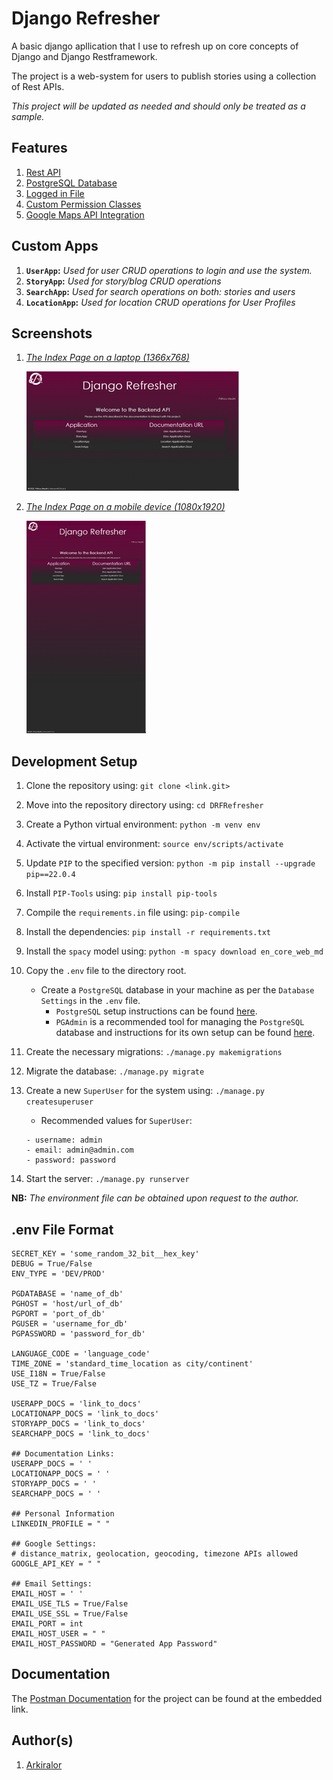 # Django Refresher

A basic django apllication that I use to refresh up on core concepts of Django and Django Restframework.

The project is a web-system for users to publish stories using a collection of Rest APIs.

_This project will be updated as needed and should only be treated as a sample._

## Features

1. [Rest API](https://restfulapi.net/)
2. [PostgreSQL Database](https://www.postgresql.org/)
3. [Logged in File](https://docs.djangoproject.com/en/4.0/topics/logging/)
4. [Custom Permission Classes](https://www.django-rest-framework.org/api-guide/permissions/)
5. [Google Maps API Integration](https://developers.google.com/maps/)

## Custom Apps

1. __`UserApp`:__ _Used for user CRUD operations to login and use the system._
2. __`StoryApp`:__ _Used for story/blog CRUD operations_
3. __`SearchApp`:__ _Used for search operations on both: stories and users_
4. __`LocationApp`:__ _Used for location CRUD operations for User Profiles_

## Screenshots

1. [_The Index Page on a laptop (1366x768)_](/static/assets/screenshots_for_readme/index_page_laptop.png)

    ![Index Page on Mobile](static/assets/screenshots_for_readme/index_page_laptop_thumbnail.png)

2. [_The Index Page on a mobile device (1080x1920)_](/static/assets/screenshots_for_readme/index_page_mobile.png)

    ![Index Page on Mobile](static/assets/screenshots_for_readme/index_page_mobile_thumbnail.png)

## Development Setup

1. Clone the repository using:  `git clone <link.git>`
2. Move into the repository directory using:    `cd DRFRefresher`
3. Create a Python virtual environment: `python -m venv env`
4. Activate the virtual environment:    `source env/scripts/activate`
5. Update `PIP` to the specified version:   `python -m pip install --upgrade pip==22.0.4`
6. Install `PIP-Tools` using:   `pip install pip-tools`
7. Compile the `requirements.in` file using:    `pip-compile`
8. Install the dependencies:    `pip install -r requirements.txt`
9. Install the `spacy` model using: `python -m spacy download en_core_web_md`
10. Copy the `.env` file to the directory root.

    - Create a `PostgreSQL` database in your machine as per the `Database Settings` in the `.env` file.
        - `PostgreSQL` setup instructions can be found [here](https://www.tutorialspoint.com/postgresql/postgresql_environment.htm).
        - `PGAdmin` is a recommended tool for managing the `PostgreSQL` database and instructions for its own setup can be found [here](https://www.pgadmin.org/download/).

11. Create the necessary migrations:    `./manage.py makemigrations`
12. Migrate the database:   `./manage.py migrate`
13. Create a new `SuperUser` for the system using:  `./manage.py createsuperuser`

    - Recommended values for `SuperUser`:

    ```shell
    - username: admin
    - email: admin@admin.com
    - password: password
    ```

14. Start the server:   `./manage.py runserver`

__NB:__ _The environment file can be obtained upon request to the author._

## .env File Format

```env
SECRET_KEY = 'some_random_32_bit__hex_key'
DEBUG = True/False
ENV_TYPE = 'DEV/PROD'

PGDATABASE = 'name_of_db'
PGHOST = 'host/url_of_db'
PGPORT = 'port_of_db'
PGUSER = 'username_for_db'
PGPASSWORD = 'password_for_db'

LANGUAGE_CODE = 'language_code'
TIME_ZONE = 'standard_time_location as city/continent'
USE_I18N = True/False
USE_TZ = True/False

USERAPP_DOCS = 'link_to_docs'
LOCATIONAPP_DOCS = 'link_to_docs'
STORYAPP_DOCS = 'link_to_docs'
SEARCHAPP_DOCS = 'link_to_docs'

## Documentation Links:
USERAPP_DOCS = ' '
LOCATIONAPP_DOCS = ' '
STORYAPP_DOCS = ' '
SEARCHAPP_DOCS = ' '

## Personal Information
LINKEDIN_PROFILE = " "

## Google Settings:
# distance_matrix, geolocation, geocoding, timezone APIs allowed
GOOGLE_API_KEY = " " 

## Email Settings:
EMAIL_HOST = ' '
EMAIL_USE_TLS = True/False
EMAIL_USE_SSL = True/False
EMAIL_PORT = int
EMAIL_HOST_USER = " "
EMAIL_HOST_PASSWORD = "Generated App Password"
```

## Documentation

The [Postman Documentation](https://documenter.getpostman.com/view/17779018/Uz5JHayD) for the project can be found at the embedded link.

## Author(s)

1. [Arkiralor](https://www.github.com/Arkiralor)
